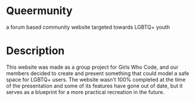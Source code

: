 # Queermunity
a forum based community website targeted towards LGBTQ+ youth

# Description
This website was made as a group project for Girls Who Code, and
our members decided to create and present something that could
model a safe space for LGBTQ+ users. The website wasn't 100%
completed at the time of the presentation and some of its features
have gone out of date, but it serves as a blueprint for a more practical
recreation in the future.
